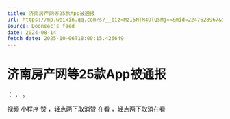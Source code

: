 ```yaml
---
title: 济南房产网等25款App被通报
url: https://mp.weixin.qq.com/s?__biz=MzI5NTM4OTQ5Mg==&mid=2247628967&idx=3&sn=fda4c678eaa320704826d5c5598e6d14
source: Doonsec's feed
date: 2024-08-14
fetch_date: 2025-10-06T18:00:15.426649
---
```


# 济南房产网等25款App被通报

：
，
。

视频
小程序
赞
，轻点两下取消赞
在看
，轻点两下取消在看